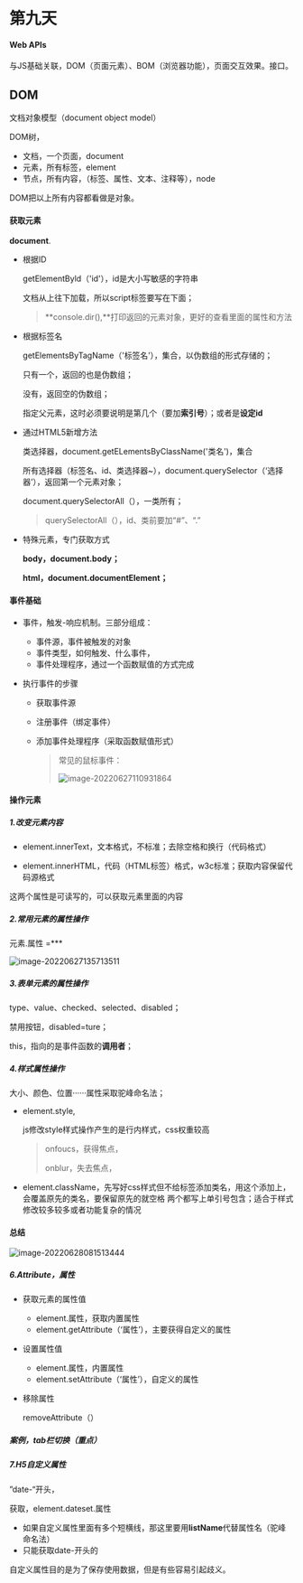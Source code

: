 # 第九天

#### Web APIs 

与JS基础关联，DOM（页面元素）、BOM（浏览器功能），页面交互效果。接口。

## DOM

文档对象模型（document object model）

DOM树，

- 文档，一个页面，document
- 元素，所有标签，element
- 节点，所有内容，（标签、属性、文本、注释等），node

DOM把以上所有内容都看做是对象。

#### 获取元素

**document**.

- 根据ID

  getElementByld（'id'），id是大小写敏感的字符串

  文档从上往下加载，所以script标签要写在下面；

  > **console.dir(),**打印返回的元素对象，更好的查看里面的属性和方法

- 根据标签名

  getElementsByTagName（'标签名'），集合，以伪数组的形式存储的；

  只有一个，返回的也是伪数组；

  没有，返回空的伪数组；

  指定父元素，这时必须要说明是第几个（要加**索引号**）；或者是**设定id**

- 通过HTML5新增方法

  类选择器，document.getELementsByClassName('类名')，集合

  所有选择器（标签名、id、类选择器~），document.querySelector（‘选择器’），返回第一个元素对象；

  document.querySelectorAll（），一类所有；

  > querySelectorAll（），id、类前要加“#”、“.”

- 特殊元素，专门获取方式

  **body，document.body；**

  **html，document.documentElement；**

#### 事件基础

- 事件，触发-响应机制。三部分组成：
  - 事件源，事件被触发的对象
  - 事件类型，如何触发、什么事件，
  - 事件处理程序，通过一个函数赋值的方式完成

- 执行事件的步骤

  - 获取事件源

  - 注册事件（绑定事件）

  - 添加事件处理程序（采取函数赋值形式）

    > 常见的鼠标事件：
    >
    > ![image-20220627110931864](E:\OneDrive\文档\写作\typora图片\image-20220627110931864.png)

#### 操作元素

##### 1.改变元素内容

- element.innerText，文本格式，不标准；去除空格和换行（代码格式）

- element.innerHTML，代码（HTML标签）格式，w3c标准；获取内容保留代码源格式

这两个属性是可读写的，可以获取元素里面的内容

##### 2.常用元素的属性操作

元素.属性 =***

![image-20220627135713511](E:\OneDrive\文档\写作\typora图片\image-20220627135713511.png)

##### 3.表单元素的属性操作

type、value、checked、selected、disabled；

禁用按钮，disabled=ture；

this，指向的是事件函数的**调用者**；

##### 4.样式属性操作

大小、颜色、位置······属性采取驼峰命名法；

- element.style,

  js修改style样式操作产生的是行内样式，css权重较高

  > onfoucs，获得焦点，
  >
  > onblur，失去焦点，

- element.className，先写好css样式但不给标签添加类名，用这个添加上，会覆盖原先的类名，要保留原先的就空格 两个都写上单引号包含；适合于样式修改较多较多或者功能复杂的情况

#### 总结

![image-20220628081513444](E:\OneDrive\文档\写作\typora图片\image-20220628081513444.png)

##### 6.Attribute，属性

- 获取元素的属性值

  - element.属性，获取内置属性
  - element.getAttribute（‘属性’），主要获得自定义的属性

- 设置属性值

  - element.属性，内置属性
  - element.setAttribute（‘属性’），自定义的属性

- 移除属性

  removeAttribute（）

##### 案例，tab栏切换（重点）

##### 7.H5自定义属性

”date-“开头，

获取，element.dateset.属性

- 如果自定义属性里面有多个短横线，那这里要用**listName**代替属性名（驼峰命名法）
- 只能获取date-开头的

自定义属性目的是为了保存使用数据，但是有些容易引起歧义。

